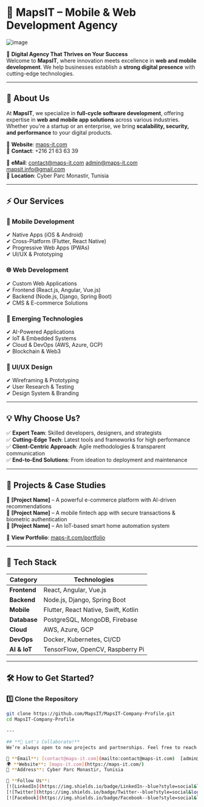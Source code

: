 # **📌 MapsIT – Mobile & Web Development Agency**  

![image](https://github.com/user-attachments/assets/79774cc5-351b-40bf-b796-38203a9e79b1)


🚀 **Digital Agency That Thrives on Your Success**  
Welcome to **MapsIT**, where innovation meets excellence in **web and mobile development**. We help businesses establish a **strong digital presence** with cutting-edge technologies.  

---

## **📖 About Us**  
At **MapsIT**, we specialize in **full-cycle software development**, offering expertise in **web and mobile app solutions** across various industries. Whether you're a startup or an enterprise, we bring **scalability, security, and performance** to your digital products.

🔹 **Website**: [maps-it.com](https://maps-it.com/)  
🔹 **Contact**: +216 21 63 63 39

🔹 **eMail**: [contact@maps-it.com](mailto:contact@maps-it.com)  [admin@maps-it.com](mailto:admin@maps-it.com)  [mapsit.info@gmail.com](mailto:mapsit.info@gmail.com)  
🔹 **Location**: Cyber Parc Monastir, Tunisia  

---

## **⚡ Our Services**  
### **📱 Mobile Development**
✔ Native Apps (iOS & Android)  
✔ Cross-Platform (Flutter, React Native)  
✔ Progressive Web Apps (PWAs)  
✔ UI/UX & Prototyping  

### **🌐 Web Development**  
✔ Custom Web Applications  
✔ Frontend (React.js, Angular, Vue.js)  
✔ Backend (Node.js, Django, Spring Boot)  
✔ CMS & E-commerce Solutions  

### **🚀 Emerging Technologies**  
✔ AI-Powered Applications  
✔ IoT & Embedded Systems  
✔ Cloud & DevOps (AWS, Azure, GCP)  
✔ Blockchain & Web3  

### **🎨 UI/UX Design**  
✔ Wireframing & Prototyping  
✔ User Research & Testing  
✔ Design System & Branding  

---

## **💡 Why Choose Us?**  
✅ **Expert Team**: Skilled developers, designers, and strategists  
✅ **Cutting-Edge Tech**: Latest tools and frameworks for high performance  
✅ **Client-Centric Approach**: Agile methodologies & transparent communication  
✅ **End-to-End Solutions**: From ideation to deployment and maintenance  

---

## **📂 Projects & Case Studies**  
🌟 **[Project Name]** – A powerful e-commerce platform with AI-driven recommendations  
🌟 **[Project Name]** – A mobile fintech app with secure transactions & biometric authentication  
🌟 **[Project Name]** – An IoT-based smart home automation system  

💼 **View Portfolio**: [maps-it.com/portfolio](https://maps-it.com/)  

---

## **🔧 Tech Stack**  
| **Category**      | **Technologies** |
|------------------|----------------|
| **Frontend**     | React, Angular, Vue.js |
| **Backend**      | Node.js, Django, Spring Boot |
| **Mobile**       | Flutter, React Native, Swift, Kotlin |
| **Database**     | PostgreSQL, MongoDB, Firebase |
| **Cloud**        | AWS, Azure, GCP |
| **DevOps**       | Docker, Kubernetes, CI/CD |
| **AI & IoT**     | TensorFlow, OpenCV, Raspberry Pi |

---

## **🛠️ How to Get Started?**  
### 1️⃣ Clone the Repository  
```sh
git clone https://github.com/MapsIT/MapsIT-Company-Profile.git
cd MapsIT-Company-Profile
 
---

## **🤝 Let's Collaborate!**  
We’re always open to new projects and partnerships. Feel free to reach out!  

📩 **Email**: [contact@maps-it.com](mailto:contact@maps-it.com)  [admin@maps-it.com](mailto:admin@maps-it.com)  [mapsit.info@gmail.com](mailto:mapsit.info@gmail.com) 
🌍 **Website**: [maps-it.com](https://maps-it.com/)  
📍 **Address**: Cyber Parc Monastir, Tunisia  

💬 **Follow Us**:  
[![LinkedIn](https://img.shields.io/badge/LinkedIn--blue?style=social&logo=linkedin)](https://www.linkedin.com/company/mapsit)  
[![Twitter](https://img.shields.io/badge/Twitter--blue?style=social&logo=twitter)](https://twitter.com/mapsit)  
[![Facebook](https://img.shields.io/badge/Facebook--blue?style=social&logo=facebook)](https://facebook.com/mapsit)  
